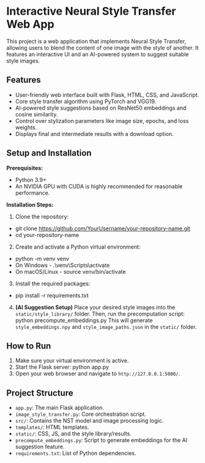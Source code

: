 # Interactive Neural Style Transfer Web App

This project is a web application that implements Neural Style Transfer, allowing users to blend the content of one image with the style of another. It features an interactive UI and an AI-powered system to suggest suitable style images.

## Features
- User-friendly web interface built with Flask, HTML, CSS, and JavaScript.
- Core style transfer algorithm using PyTorch and VGG19.
- AI-powered style suggestions based on ResNet50 embeddings and cosine similarity.
- Control over stylization parameters like image size, epochs, and loss weights.
- Displays final and intermediate results with a download option.

## Setup and Installation

**Prerequisites:**
- Python 3.9+
- An NVIDIA GPU with CUDA is highly recommended for reasonable performance.

**Installation Steps:**
1. Clone the repository:
-  git clone https://github.com/YourUsername/your-repository-name.git
-  cd your-repository-name

2. Create and activate a Python virtual environment:
- python -m venv venv
- On Windows - .\venv\Scripts\activate
- On macOS/Linux - source venv/bin/activate

3. Install the required packages:
- pip install -r requirements.txt

4. **(AI Suggestion Setup)** Place your desired style images into the `static/style_library/` folder. Then, run the precomputation script: python precompute_embeddings.py
This will generate `style_embeddings.npy` and `style_image_paths.json` in the `static/` folder.

## How to Run
1. Make sure your virtual environment is active.
2. Start the Flask server: python app.py
3. Open your web browser and navigate to `http://127.0.0.1:5000/`.

## Project Structure
- `app.py`: The main Flask application.
- `image_style_transfer.py`: Core orchestration script.
- `src/`: Contains the NST model and image processing logic.
- `templates/`: HTML templates.
- `static/`: CSS, JS, and the style library/results.
- `precompute_embeddings.py`: Script to generate embeddings for the AI suggestion feature.
- `requirements.txt`: List of Python dependencies.